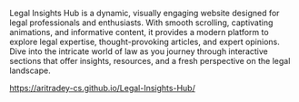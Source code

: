 Legal Insights Hub is a dynamic, visually engaging website designed for legal professionals and enthusiasts. With smooth scrolling, captivating animations, and informative content, it provides a modern platform to explore legal expertise, thought-provoking articles, and expert opinions. Dive into the intricate world of law as you journey through interactive sections that offer insights, resources, and a fresh perspective on the legal landscape.

https://aritradey-cs.github.io/Legal-Insights-Hub/
